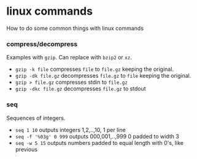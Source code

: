 # linux commands

How to do some common things with linux commands

### compress/decompress

Examples with `gzip`. Can replace with `bzip2` or `xz`.
- `gzip -k file` compresses `file` to `file.gz` keeping the original.
- `gzip -dk file.gz` decompresses `file.gz` to `file` keeping the original.
- `gzip > file.gz` compresses stdin to `file.gz`
- `gzip -dkc file.gz` decompresses `file.gz` to stdout

### seq

Sequences of integers.
- `seq 1 10` outputs integers 1,2,..,10, 1 per line
- `seq -f '%03g' 0 999` outputs 000,001,..,999 0 padded to width 3
- `seq -w 5 15` outputs numbers padded to equal length with 0's, like previous
